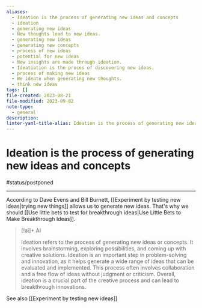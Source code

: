 ```yaml
---
aliases:
  - Ideation is the process of generating new ideas and concepts
  - ideation
  - generating new ideas
  - New thoughts lead to new ideas.
  - generating new ideas
  - generating new concepts
  - process of new ideas
  - potential for new ideas
  - New insights are made through ideation.
  - Ideatiation is the proces of discovering new ideas.
  - process of making new ideas
  - We ideate when generating new thoughts.
  - think new ideas
tags: []
file-created: 2023-08-21
file-modified: 2023-09-02
note-type:
  - general
description: 
linter-yaml-title-alias: Ideation is the process of generating new ideas and concepts
---
```


# Ideation is the process of generating new ideas and concepts

#status/postponed

---

According to Dave Evens and Bill Burnett, [[Experiment by testing new ideas|trying new things]] allows us to generate new ideas. That's why we should [[Use little bets to test for breakthrough ideas|Use Little Bets to Make Breakthrough Ideas]].

> [!ai]+ AI
>
> Ideation refers to the process of generating new ideas or concepts. It involves brainstorming, exploring possibilities, and coming up with creative solutions. Ideation is an important step in problem-solving and innovation, as it helps generate a wide range of ideas that can be evaluated and implemented. This process often involves collaboration and a free flow of ideas without judgment or criticism. Overall, ideation is a crucial part of the creative process and can lead to breakthrough innovations.

See also [[Experiment by testing new ideas]]
